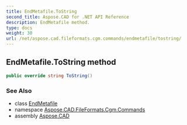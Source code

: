 ```yaml
---
title: EndMetafile.ToString
second_title: Aspose.CAD for .NET API Reference
description: EndMetafile method. 
type: docs
weight: 30
url: /net/aspose.cad.fileformats.cgm.commands/endmetafile/tostring/
---
```

## EndMetafile.ToString method

```csharp
public override string ToString()
```

### See Also

* class [EndMetafile](../)
* namespace [Aspose.CAD.FileFormats.Cgm.Commands](../../endmetafile/)
* assembly [Aspose.CAD](../../../)


